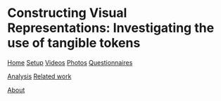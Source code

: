 # Constructing Visual Representations: Investigating the use of tangible tokens

[Home](index.md)
[Setup](setup.md)
[Videos](videos.md)
[Photos](photographies.md)
[Questionnaires](questionnaires.md)
<!--[Ressources](ressources.md)-->
[Analysis](analysis.md)
[Related work](relatedwork.md)
<!--[Paper](paper.md)-->
[About](about.md)


<!-- load jQuery -->
<script src="http://ajax.googleapis.com/ajax/libs/jquery/1/jquery.js"></script>

<!-- load Galleria -->
<script src="../../galleria-1.4.2.min.js"></script>

<!-- load flickr plugin -->
<script src="galleria.flickr.min.js"></script>


<script>

  (function(i,s,o,g,r,a,m){i['GoogleAnalyticsObject']=r;i[r]=i[r]||function(){
  (i[r].q=i[r].q||[]).push(arguments)},i[r].l=1*new Date();a=s.createElement(o),
  m=s.getElementsByTagName(o)[0];a.async=1;a.src=g;m.parentNode.insertBefore(a,m)
  })(window,document,'script','//www.google-analytics.com/analytics.js','ga');

  ga('create', 'UA-49722053-1', 'inria.fr');
  ga('send', 'pageview');

</script>